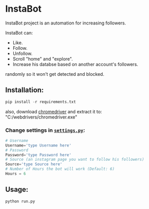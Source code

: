 # InstaBot

InstaBot project is an automation for increasing followers.

InstaBot can:

- Like.
- Follow.
- Unfollow.
- Scroll "home" and "explore".
- Increase his databse based on another account's followers.

randomly so it won't get detected and blocked.

## Installation:

```python
pip install -r requirements.txt
```

also, download <a href="https://chromedriver.chromium.org/downloads">chromedriver</a> and extract it to:
"C:/webdrivers/chromedriver.exe"

### Change settings in [`settings.py`](settings.py):

```python
# Username
Username='type Username here'
# Password
Password='type Password here'
# Source (an instagram page you want to follow his followers)
Source='type Source here'
# Number of Hours the bot will work (Default: 6)
Hours = 6
```

## Usage:

```python
python run.py
```
